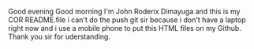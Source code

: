 Good evening Good morning I'm John Roderix Dimayuga and this is my COR README.file i can't do the push git sir because i don't have a laptop right now and i use a mobile phone to put this HTML files on my Github. Thank you sir for uderstanding.
